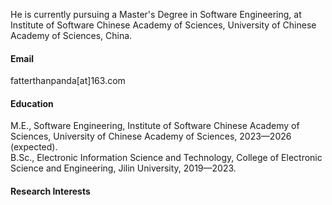 

He is currently pursuing a Master's Degree in Software Engineering, at Institute of Software Chinese Academy of Sciences, University of Chinese Academy of Sciences, China.

#### Email
fatterthanpanda[at]163.com

#### Education
M.E., Software Engineering, Institute of Software Chinese Academy of Sciences, University of Chinese Academy of Sciences, 2023—2026 (expected).\
B.Sc., Electronic Information Science and Technology, College of Electronic Science and Engineering, Jilin University, 2019—2023.

#### Research Interests


